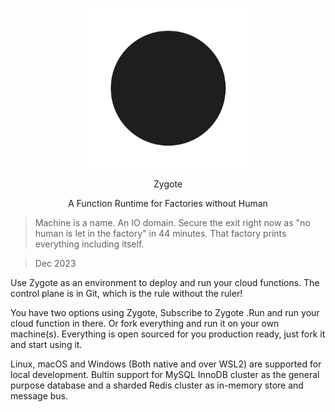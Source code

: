 <p align="center">
<img src="docs/assets/Zygote.svg" width="256" height="256">
</p>
<p align="center"> Zygote </p>
<p align="center"> A Function Runtime for Factories without Human </p>


> Machine is a name. An IO domain. Secure the exit right now as "no human is let in the factory" in 44 minutes. That factory prints everything including itself.

> Dec 2023

Use Zygote as an environment to deploy and run your cloud functions. The control plane is in Git, which is the rule without the ruler!

You have two options using Zygote, Subscribe to Zygote .Run and run your cloud function in there. Or fork everything and run it on your own machine(s).
Everything is open sourced for you production ready, just fork it and start using it.

Linux, macOS and Windows (Both native and over WSL2) are supported for local development. Bultin support for MySQL InnoDB cluster as the general purpose database and a sharded Redis cluster as in-memory store and message bus.
